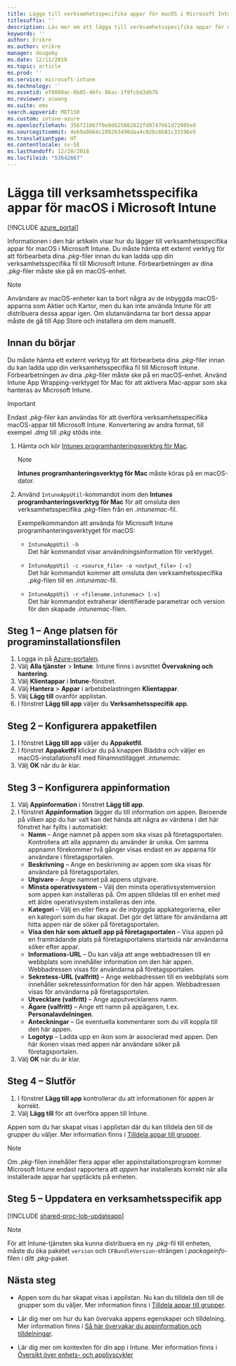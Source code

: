 ```yaml
---
title: Lägga till verksamhetsspecifika appar för macOS i Microsoft Intune
titlesuffix: ''
description: Läs mer om att lägga till verksamhetsspecifika appar för macOS i Microsoft Intune.
keywords: ''
author: Erikre
ms.author: erikre
manager: dougeby
ms.date: 12/11/2018
ms.topic: article
ms.prod: ''
ms.service: microsoft-intune
ms.technology: ''
ms.assetid: ef8008ac-8b85-4bfc-86ac-1f9fcbd3db76
ms.reviewer: aiwang
ms.suite: ems
search.appverid: MET150
ms.custom: intune-azure
ms.openlocfilehash: 356f21067f0e0d625882822fd8747661d72005e8
ms.sourcegitcommit: 4e69a8664c289263490daa4c02bc6b81c33196e5
ms.translationtype: HT
ms.contentlocale: sv-SE
ms.lasthandoff: 12/20/2018
ms.locfileid: "53642667"
---
```

# <a name="how-to-add-macos-line-of-business-lob-apps-to-microsoft-intune"></a>Lägga till verksamhetsspecifika appar för macOS i Microsoft Intune

[!INCLUDE [azure_portal](./includes/azure_portal.md)]

Informationen i den här artikeln visar hur du lägger till verksamhetsspecifika appar för macOS i Microsoft Intune. Du måste hämta ett externt verktyg för att förbearbeta dina *.pkg*-filer innan du kan ladda upp din verksamhetsspecifika fil till Microsoft Intune. Förbearbetningen av dina *.pkg*-filer måste ske på en macOS-enhet.

> [!NOTE]
> Användare av macOS-enheter kan ta bort några av de inbyggda macOS-apparna som Aktier och Kartor, men du kan inte använda Intune för att distribuera dessa appar igen. Om slutanvändarna tar bort dessa appar måste de gå till App Store och installera om dem manuellt.

## <a name="before-your-start"></a>Innan du börjar

Du måste hämta ett externt verktyg för att förbearbeta dina *.pkg*-filer innan du kan ladda upp din verksamhetsspecifika fil till Microsoft Intune. Förbearbetningen av dina *.pkg*-filer måste ske på en macOS-enhet. Använd Intune App Wrapping-verktyget för Mac för att aktivera Mac-appar som ska hanteras av Microsoft Intune.

> [!IMPORTANT]
> Endast *.pkg*-filer kan användas för att överföra verksamhetsspecifika macOS-appar till Microsoft Intune. Konvertering av andra format, till exempel *.dmg* till *.pkg* stöds inte.

1. Hämta och kör [Intunes programhanteringsverktyg för Mac](https://github.com/msintuneappsdk/intune-app-wrapping-tool-mac).

    > [!NOTE]
    > **Intunes programhanteringsverktyg för Mac** måste köras på en macOS-dator.

2. Använd `IntuneAppUtil`-kommandot inom den **Intunes programhanteringsverktyg för Mac** för att omsluta den verksamhetsspecifika *.pkg*-filen från en *.intunemac*-fil.<br>

    Exempelkommandon att använda för Microsoft Intune programhanteringsverktyget för macOS:
    
    - `IntuneAppUtil -h`<br>
    Det här kommandot visar användningsinformation för verktyget.
    
    - `IntuneAppUtil -c <source_file> -o <output_file> [-v]`<br>
    Det här kommandot kommer att omsluta den verksamhetsspecifika *.pkg*-filen till en *.intunemac*-fil.
    
    - `IntuneAppUtil -r <filename.intunemac> [-v]`<br>
    Det här kommandot extraherar identifierade parametrar och version för den skapade *.intunemac*-filen.

## <a name="step-1---specify-the-software-setup-file"></a>Steg 1 – Ange platsen för programinstallationsfilen

1. Logga in på [Azure-portalen](https://portal.azure.com).
2. Välj **Alla tjänster** > **Intune**. Intune finns i avsnittet **Övervakning och hantering**.
3. Välj **Klientappar** i **Intune**-fönstret.
4. Välj **Hantera** > **Appar** i arbetsbelastningen **Klientappar**.
5. Välj **Lägg till** ovanför applistan.
6. I fönstret **Lägg till app** väljer du **Verksamhetsspecifik app**.

## <a name="step-2---configure-the-app-package-file"></a>Steg 2 – Konfigurera appaketfilen

1. I fönstret **Lägg till app** väljer du **Appaketfil**.
2. I fönstret **Appaketfil** klickar du på knappen Bläddra och väljer en macOS-installationsfil med filnamnstillägget *.intunemac*.
3. Välj **OK** när du är klar.


## <a name="step-3---configure-app-information"></a>Steg 3 – Konfigurera appinformation

1. Välj **Appinformation** i fönstret **Lägg till app**.
2. I fönstret **Appinformation** lägger du till information om appen. Beroende på vilken app du har valt kan det hända att några av värdena i det här fönstret har fyllts i automatiskt:
    - **Namn** – Ange namnet på appen som ska visas på företagsportalen. Kontrollera att alla appnamn du använder är unika. Om samma appnamn förekommer två gånger visas endast en av apparna för användare i företagsportalen.
    - **Beskrivning** – Ange en beskrivning av appen som ska visas för användare på företagsportalen.
    - **Utgivare** – Ange namnet på appens utgivare.
    - **Minsta operativsystem** – Välj den minsta operativsystemversion som appen kan installeras på. Om appen tilldelas till en enhet med ett äldre operativsystem installeras den inte.
    - **Kategori** – Välj en eller flera av de inbyggda appkategorierna, eller en kategori som du har skapat. Det gör det lättare för användarna att hitta appen när de söker på företagsportalen.
    - **Visa den här som aktuell app på företagsportalen** – Visa appen på en framträdande plats på företagsportalens startsida när användarna söker efter appar.
    - **Informations-URL** – Du kan välja att ange webbadressen till en webbplats som innehåller information om den här appen. Webbadressen visas för användarna på företagsportalen.
    - **Sekretess-URL (valfritt)** – Ange webbadressen till en webbplats som innehåller sekretessinformation för den här appen. Webbadressen visas för användarna på företagsportalen.
    - **Utvecklare (valfritt)** – Ange apputvecklarens namn.
    - **Ägare (valfritt)** – Ange ett namn på appägaren, t.ex. **Personalavdelningen**.
    - **Anteckningar** – Ge eventuella kommentarer som du vill koppla till den här appen.
    - **Logotyp** – Ladda upp en ikon som är associerad med appen. Den här ikonen visas med appen när användare söker på företagsportalen.
3. Välj **OK** när du är klar.

## <a name="step-4---finish-up"></a>Steg 4 – Slutför

1. I fönstret **Lägg till app** kontrollerar du att informationen för appen är korrekt.
2. Välj **Lägg till** för att överföra appen till Intune.

Appen som du har skapat visas i applistan där du kan tilldela den till de grupper du väljer. Mer information finns i [Tilldela appar till grupper](apps-deploy.md).

> [!NOTE]
> Om *.pkg*-filen innehåller flera appar eller appinstallationsprogram kommer Microsoft Intune endast rapportera att *appen* har installerats korrekt när alla installerade appar har upptäckts på enheten.

## <a name="step-5---update-a-line-of-business-app"></a>Steg 5 – Uppdatera en verksamhetsspecifik app

[!INCLUDE [shared-proc-lob-updateapp](./includes/shared-proc-lob-updateapp.md)]

> [!NOTE]
> För att Intune-tjänsten ska kunna distribuera en ny *.pkg*-fil till enheten, måste du öka paketet `version` och `CFBundleVersion`-strängen i *packageinfo*-filen i ditt *.pkg*-paket.

## <a name="next-steps"></a>Nästa steg

- Appen som du har skapat visas i applistan. Nu kan du tilldela den till de grupper som du väljer. Mer information finns i [Tilldela appar till grupper](apps-deploy.md).

- Lär dig mer om hur du kan övervaka appens egenskaper och tilldelning. Mer information finns i [Så här övervakar du appinformation och tilldelningar](apps-monitor.md).

- Lär dig mer om kontexten för din app i Intune. Mer information finns i [Översikt över enhets- och applivscykler](introduction-device-app-lifecycles.md)
